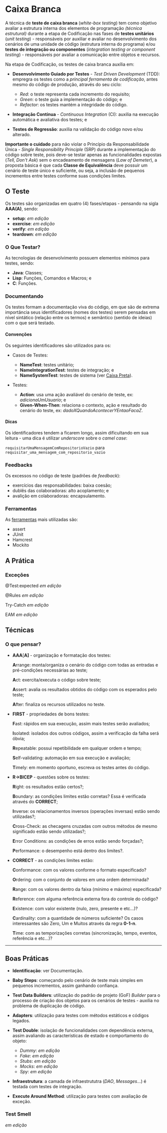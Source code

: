 # Caixa Branca

A técnica de **teste de caixa branca** \(_white-box testing_\) tem como objetivo avaliar a estrutura interna dos elementos de programação _\(técnica estrutural\)_ durante a etapa de Codificação nas fases de **testes unitários** \(_unit testing_\) - responsáveis por auxiliar e avaliar no desenvolvimento dos cenários de uma unidade de código \(estrutura interna do programa\) e\/ou **testes de integração ou componentes** \(_integration testing or component testing_\) - responsáveis por avaliar a comunicação entre objetos e recursos.

Na etapa de Codificação, os testes de caixa branca auxília em:

* **Desenvolvimento Guiado por Testes** - _Test Driven Development_ \(TDD\): empregra os testes como a _principal ferramenta de codificação_, antes mesmo do código de produção, através do seu ciclo:

  * _Red_: o teste representa cada incremento do requisito;
  * _Green_: o teste guia a implementação do código; e
  * _Refactor_: os testes mantém a integridade do código.

* **Integração Contínua** - _Continuous Integration_ \(CI\): auxilia na execução automática e avaliativa dos testes; e

* **Testes de Regressão**: auxilia na validação do código novo e\/ou alterado.


**Importante o cuidado** para não violar o Princípio da Responsabilidade Única - _Single Responsibility Principle_ \(SRP\) durante a implementação do código sobre teste, pois deve-se testar apenas as funcionalidades expostas \(_Tell, Don't Ask_\) sem o encadeamento de mensagens \(_Law of Demeter_\), a proposta básica é que cada **Classe de Equivalência** deve possuir um cenário de teste único e suficiente, ou seja, a inclusão de pequenos incrementos entre testes conforme suas condições limites.

## O Teste

Os testes são organizadas em quatro \(4\) fases\/etapas - pensando na sigla **AAA\(A\)**, sendo:

* **setup**: _em edição_
* **exercise**: _em edição_
* **verify**: _em edição_
* **teardown**: _em edição_

### O Que Testar?

As tecnologias de desenvolvimento possuem elementos mínimos para testes, sendo:

* **Java**: Classes;
* **Lisp**: Funções, Comandos e Macros; e
* **C**: Funções.

### Documentando

Os testes formam a documentação viva do código, em que são de extrema importância seus identificadores \(nomes dos testes\) serem pensadas em nível sintático \(relação entre os termos\) e semântico \(sentido de ideias\) com o que será testado.

#### Convenções

Os seguintes identificadores são utilizados para os:

* Casos de Testes:

  * **NameTest**: testes unitário;
  * **NameIntegrationTest**: testes de integração; e
  * **NameSystemTest**: testes de sistema \(ver [Caixa Preta](caixa_preta.md)\).

* Testes:

  * **Action**: usa uma ação avaliável do cenário de teste, ex: _adicionaUmUsuario_; e
  * **Given-When-Then**: relaciona o contexto, ação e resultado do cenário do teste, ex: _dadoXQuandoAcontecerYEntaoFacaZ_.


#### Dicas

Os identificadores tendem a ficarem longo, assim dificultando em sua leitura - uma dica é utilizar _underscore_ sobre o _camel case_:

`requisitarUmaMensagemComRepositorioVazio` para `requisitar_uma_mensagem_com_repositorio_vazio`

### Feedbacks

Os excessos no código de teste \(padrões de _feedback_\):

* exercícios das responsabilidades: baixa coesão;
* dublês das colaboradoras: alto acoplamento; e
* avalição em colaboradoras: encapsulamento.

### Ferramentas

As [ferramentas](ferramentas.md) mais utilizadas são:

* assert
* JUnit
* Hamcrest
* Mockito

## A Prática

### Exceções

@Test:expected _em edição_

@Rules _em edição_

Try-Catch _em edição_

EAM _em edição_

## Técnicas

### O que pensar?

* **AAA**\[**A\]** - organização e formatação dos testes:

  **A**rrange: monta\/organiza o cenário do código com todas as entradas e pré-condições necessárias ao teste;

  **A**ct: exercita\/executa o código sobre teste;

  **A**ssert: avalia os resultados obtidos do código com os esperados pelo teste;

  **A**fter: finaliza os recursos utilizados no teste.

* **FIRST** - propriedades de bons testes:

  **F**ast: rápidos em sua execução, assim mais testes serão avaliados;

  **I**solated: isolados dos outros códigos, assim a verificação da falha será óbvia;

  **R**epeatable: possui repetibilidade em qualquer ordem e tempo;

  **S**elf-validating: automação em sua execução e avaliação;

  **T**imely: em momento oportuno, escreva os testes antes do código.

* **R-&gt;BICEP** - questões sobre os testes:

  **R**ight: os resultados estão certos?;

  **B**oundary: as condições limites estão corretas? Essa é verificada através do **CORRECT**;

  **I**nverse: os relacionamentos inversos \(operações inversas\) estão sendo utilizadas?;

  **C**ross-Check: as checagens cruzadas com outros métodos de mesmo significado estão sendo utilizadas?;

  **E**rror Conditions: as condições de erros estão sendo forçadas?;

  **P**erformance: o desempenho está dentro dos limites?.

* **CORRECT** - as condições limites estão:

  **C**onformance: com os valores conforme o formato especificado?

  **O**rdering: com o conjunto de valores em uma ordem determinada?

  **R**ange: com os valores dentro da faixa \(mínimo e máximo\) especificada?

  **R**eference: com alguma referência externa fora do controle do código?

  **E**xistence: com valor existente \(nulo, zero, presente e etc...\)?

  **C**ardinality: com a quantidade de números suficiente? Os casos interessantes são Zero, Um e Muitos através da regra **0-1-n**.

  **T**ime: com as temporizações corretas \(sincronização, tempo, eventos, referência e etc...\)?


---

## Boas Práticas

* **Identificação**: ver Documentação.

* **Baby Steps**: começando pelo cenário de teste mais simples em pequenos incrementos, assim ganhando confiança.

* **Test Data Builders**: utilização do padrão de projeto \(GoF\) _Builder_ para o processo de criação dos objetos para os cenários de testes - auxilia no problema de duplicação de código.

* **Adapters**: utilização para testes com métodos estáticos e códigos legados.

* **Test Double**: isolação de funcionalidades com dependência externa, assim avaliando as características de estado e comportamento do objeto:

  * _Dummy_: _em edição_
  * _Fake_: _em edição_
  * _Stubs_: _em edição_
  * _Mocks_: _em edição_
  * _Spy_: _em edição_

* **Infraestrutura**: a camada de infraestrututra \(_DAO_, _Messages_...\) é testada com testes de integração.

* **Execute Around Method**: utilização para testes com avaliação de exceção.


### Test Smell

_em edição_

